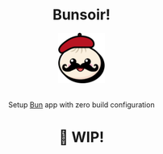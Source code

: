 <h1 align="center">Bunsoir!</h1>

<div align="center">
  <a href="https://bun.sh"><img src="./logo.png" alt="Logo" height=100></a>
</div>

<br/>

<p align="center">
Setup <a href="https://bun.sh">Bun</a> app with zero build configuration
</p>

<h1 align="center">🚧 WIP!</h1>
